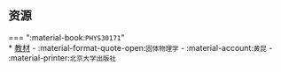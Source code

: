## 资源  
=== ":material-book:`PHYS30171`"  
    * [教材](http://api.cqu-openlib.cn/file?key=i5Ylh25faj7e) - :material-format-quote-open:`固体物理学` - :material-account:`黄昆` - :material-printer:`北京大学出版社`  